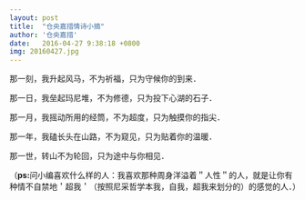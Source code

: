 ```yaml
---
layout: post
title:  "仓央嘉措情诗小摘"
author: '仓央嘉措'
date:   2016-04-27 9:38:18 +0800
img: 20160427.jpg
---
```

那一刻，我升起风马，不为祈福，只为守候你的到来．

那一日，我垒起玛尼堆，不为修德，只为投下心湖的石子．

那一月，我摇动所用的经筒，不为超度，只为触摸你的指尖．　

那一年，我磕长头在山路，不为窥见，只为贴着你的温暖．　　

那一世，转山不为轮回，只为途中与你相见．　

（<b>ps:</b>问小编喜欢什么样的人：我喜欢那种周身洋溢着＂人性＂的人，就是让你有种情不自禁地＇超我＇（按照尼采哲学本我，自我，超我来划分的）的感觉的人．）
